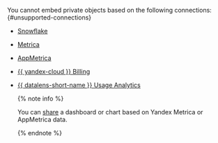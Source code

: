 You cannot embed private objects based on the following connections: {#unsupported-connections}
  
  * [Snowflake](../../datalens/operations/connection/create-snowflake.md)
  * [Metrica](../../datalens/operations/connection/create-metrica-api.md)
  * [AppMetrica](../../datalens/operations/connection/create-appmetrica.md)
  * [{{ yandex-cloud }} Billing](../../datalens/operations/connection/create-cloud-billing.md)
  * [{{ datalens-short-name }} Usage Analytics](../../datalens/operations/connection/create-usage-tracking.md)

    {% note info %}

    You can [share](../../datalens/concepts/datalens-public.md#metrica-share) a dashboard or chart based on Yandex Metrica or AppMetrica data.

    {% endnote %}
